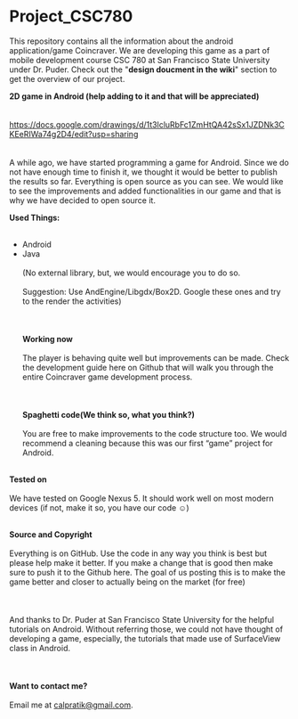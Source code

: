 Project_CSC780
=================

This repository contains all the information about the android application/game Coincraver. We are developing this game as a part of mobile development course CSC 780 at San Francisco State University under Dr. Puder. Check out the "<b>design doucment in the wiki</b>" section to get the overview of our project.

<b>2D game in Android (help adding to it and that will be appreciated)</b>
<br></br>
<br>
https://docs.google.com/drawings/d/1t3lcluRbFc1ZmHtQA42sSx1JZDNk3CKEeRIWa74g2D4/edit?usp=sharing
<br>
<br></br>
A while ago, we have started programming a game for Android. Since we do not have enough time to finish it, we thought it would be better to publish the results so far. Everything is open source as you can see. We would like to see the improvements and added functionalities in our game and that is why we have decided to open source it.

<b>Used Things:</b><br></br>
-	Android
-	Java<br></br>
(No external library, but, we would encourage you to do so. <br></br>
Suggestion: Use AndEngine/Libgdx/Box2D. Google these ones and try to the render the activities)<br></br>
<br></br>
<b>Working now</b><br></br>
The player is behaving quite well but improvements can be made. Check the development guide here on Github that will walk you through the entire Coincraver game development process. <br></br><br></br>
<b>Spaghetti code(We think so, what you think?)</b><br></br>
You are free to make improvements to the code structure too. We would recommend a cleaning because this was our first “game” project for Android.
<br></br>

<b>Tested on</b><br></br>
We have tested on Google Nexus 5. It should work well on most modern devices (if not, make it so, you have our code ☺)
<br></br>

<b>Source and Copyright</b><br></br>
Everything is on GitHub. Use the code in any way you think is best but please help make it better. If you make a change that is good then make sure to push it to the Github here. The goal of us posting this is to make the game better and closer to actually being on the market (for free)
<br></br><br></br>
And thanks to Dr. Puder at San Francisco State University for the helpful tutorials on Android. Without referring those, we could not have thought of developing a game, especially, the tutorials that made use of SurfaceView class in Android.
<br></br><br></br>
<b>Want to contact me?</b><br></br>
Email me at calpratik@gmail.com.

